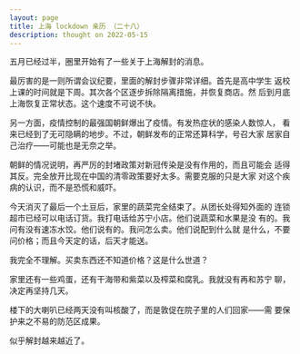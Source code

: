 ```yaml
---
layout: page
title: 上海 lockdown 亲历 （二十八）
description: thought on 2022-05-15
---
```



五月已经过半，圈里开始有了一些关于上海解封的消息。

最厉害的是一则所谓会议纪要，里面的解封步骤非常详细。首先是高中学生
返校上课的时间就是下周。其次各个区逐步拆除隔离措施，并恢复商店。然
后到月底上海恢复正常状态。这个速度不可说不快。

另一方面，疫情控制的最强国朝鲜爆出了疫情。有发热症状的感染人数惊人，
看来已经到了无可隐瞒的地步。不过，朝鲜发布的正常还算科学，号召大家
居家自己治疗——可能也是无奈之举。

朝鲜的情况说明，再严厉的封堵政策对新冠传染是没有作用的，而且可能会
适得其反。完全放开比现在中国的清零政策要好太多。需要克服的只是大家
对这个疾病的认识，而不是恐慌和威吓。

今天消灭了最后一个土豆后，家里的蔬菜完全结束了。从团长处得知外面的
连锁超市已经可以电话订货。我打电话给苏宁小店。他们说蔬菜和水果是没
有的。我问有没有速冻水饺。他们说有的。我问怎么卖。他们说配到什么就
是什么，不要问价格；而且今天定的话，后天才能送。

我完全不理解。买卖东西还不知道价格？这是什么世道？

家里还有一些鸡蛋，还有干海带和紫菜以及榨菜和腐乳。我就没有再和苏宁
聊，决定再坚持几天。

楼下的大喇叭已经两天没有叫核酸了，而是敦促在院子里的人们回家——需
要保护来之不易的防范区成果。

似乎解封越来越近了。